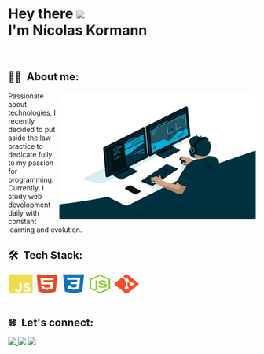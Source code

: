 <h1 align="left">Hey there <img src="https://media.giphy.com/media/hvRJCLFzcasrR4ia7z/giphy.gif" width="35px"> 
<br>
I'm Nícolas Kormann</h1>
<br>

## 🧑‍💻&nbsp; About me:
<img align="right" src="giphy.webp" width="400" height="260">

<p align="left">Passionate about technologies, I recently decided to put aside the law practice to dedicate fully to my passion for programming. Currently, I study web development daily with constant learning and evolution.</p>

## 🛠&nbsp; Tech Stack:
<div style="display: inline_block">
  <img src="https://raw.githubusercontent.com/devicons/devicon/master/icons/javascript/javascript-plain.svg" width="50" height="40" align="center">  
  <img src="https://raw.githubusercontent.com/devicons/devicon/master/icons/html5/html5-plain.svg" width="50" height="40" align="center">
  <img src="https://raw.githubusercontent.com/devicons/devicon/master/icons/css3/css3-plain.svg" width="50" height="40" align="center">
  <img src="https://raw.githubusercontent.com/devicons/devicon/master/icons/nodejs/nodejs-plain.svg" width="50" height="40" align="center">
  <img src="https://raw.githubusercontent.com/devicons/devicon/master/icons/git/git-plain.svg" width="50" height="40" align="center">
 </div> 
 <br>
 
<!-- 
## ⚙️ &nbsp; GitHub Analytics
<div style="display: inline_block">
  <img src="https://github-readme-stats.vercel.app/api?username=nicolasKormann&show_icons=true&theme=dracula" alt="nicolaskormann's stats" height="200" align="center"> &nbsp

  <img src="https://github-readme-stats.vercel.app/api/top-langs/?username=nicolasKormann&theme=dracula&hide_langs_below=1" height="200" align="center">
</div> 
-->
 
 
## 🌐&nbsp; Let's connect:
<div align="left">
  <a target="_blank" href="https://www.linkedin.com/in/nicolas-kormann/" alt="Linkedin">
  <img src="https://img.shields.io/badge/-LinkedIn-%230077B5?style=for-the-badge&logo=linkedin&logoColor=white" target="_blank"</a>

  <a target="_blank" href="https://www.instagram.com/nicolaskormann/" alt="Instagram">
  <img src="https://img.shields.io/badge/-Instagram-%23E4405F?style=for-the-badge&logo=instagram&logoColor=white" target="_blank"></a>
 
   <a target="_blank" href="mailto:kormann.nicolas@gmail.com" alt="Gmail">
  <img src="https://img.shields.io/badge/Gmail-D14836?style=for-the-badge&logo=gmail&logoColor=white"</a>
</div>

<!--
- 🔭 I’m currently working on ...
- 🌱 I’m currently learning ...
- 👯 I’m looking to collaborate on ...
- 🤔 I’m looking for help with ...
- 💬 Ask me about ...
- 📫 How to reach me: ...
- 😄 Pronouns: ...
- ⚡ Fun fact: ...
-->
